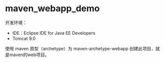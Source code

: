 # maven_webapp_demo
开发环境：
* IDE：Eclipse IDE for Java EE Developers
* Tomcat 9.0

使用 maven 原型（archetype）为 maven-archetype-webapp 创建此项目，就是maven的web项目。

